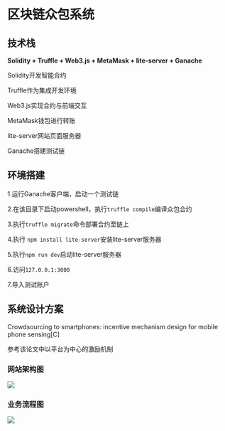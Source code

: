 # 区块链众包系统

## 技术栈

**Solidity + Truffle + Web3.js + MetaMask + lite-server + Ganache**

Solidity开发智能合约

Truffle作为集成开发环境

Web3.js实现合约与前端交互

MetaMask钱包进行转账

lite-server网站页面服务器

Ganache搭建测试链

## 环境搭建

1.运行Ganache客户端，启动一个测试链

2.在该目录下启动powershell，执行`truffle compile`编译众包合约

3.执行`truffle migrate`命令部署合约至链上

4.执行 `npm install lite-server`安装lite-server服务器

5.执行`npm run dev`启动lite-server服务器

6.访问`127.0.0.1:3000`

7.导入测试账户

## 系统设计方案

Crowdsourcing to smartphones: incentive mechanism design for mobile phone sensing[C]

参考该论文中以平台为中心的激励机制

### 网站架构图

![](..\image\02.png)

### 业务流程图

![](..\image\01.png)

